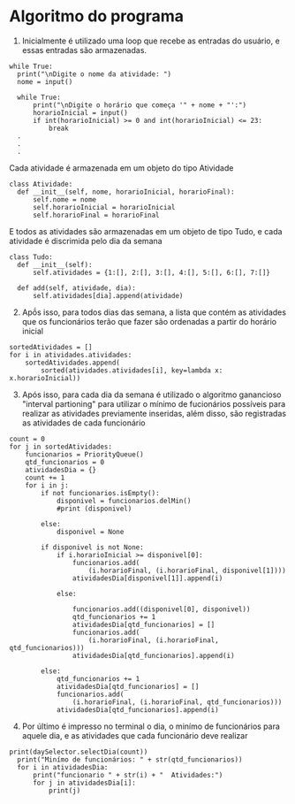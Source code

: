 # Algoritmo do programa

1. Inicialmente é utilizado uma loop que recebe as entradas do usuário, e essas entradas são armazenadas. 
  ```python3
  while True:
    print("\nDigite o nome da atividade: ")
    nome = input()

    while True:
        print("\nDigite o horário que começa '" + nome + "':")
        horarioInicial = input()
        if int(horarioInicial) >= 0 and int(horarioInicial) <= 23:
            break
    .
    .
    .
  ```
  Cada atividade é armazenada em um objeto do tipo Atividade
  ```python3
  class Atividade:
    def __init__(self, nome, horarioInicial, horarioFinal):
        self.nome = nome
        self.horarioInicial = horarioInicial
        self.horarioFinal = horarioFinal
  ```
  E todos as atividades são armazenadas em um objeto de tipo Tudo, e cada atividade é discrimida pelo dia da semana
  ```python3
  class Tudo:
    def __init__(self):
        self.atividades = {1:[], 2:[], 3:[], 4:[], 5:[], 6:[], 7:[]}

    def add(self, atividade, dia):
        self.atividades[dia].append(atividade)
  ```
2. Apṍs isso, para todos dias das semana, a lista que contém as atividades que os funcionários terão que fazer são ordenadas a partir do horário inicial
  ```python3
  sortedAtividades = []
  for i in atividades.atividades:
      sortedAtividades.append(
          sorted(atividades.atividades[i], key=lambda x: x.horarioInicial))
  ```
3. Após isso, para cada dia da semana é utilizado o algoritmo ganancioso "interval partioning" para utilizar o mínimo de fucionários possíveis para realizar as atividades previamente inseridas, além disso, são registradas as atividades de cada funcionário
  ```python3
  count = 0
  for j in sortedAtividades:
      funcionarios = PriorityQueue()
      qtd_funcionarios = 0
      atividadesDia = {}
      count += 1
      for i in j:
          if not funcionarios.isEmpty():
              disponivel = funcionarios.delMin()
              #print (disponivel)

          else:
              disponivel = None

          if disponivel is not None:
              if i.horarioInicial >= disponivel[0]:
                  funcionarios.add(
                      (i.horarioFinal, (i.horarioFinal, disponivel[1])))
                  atividadesDia[disponivel[1]].append(i)

              else:

                  funcionarios.add((disponivel[0], disponivel))
                  qtd_funcionarios += 1
                  atividadesDia[qtd_funcionarios] = []
                  funcionarios.add(
                      (i.horarioFinal, (i.horarioFinal, qtd_funcionarios)))
                  atividadesDia[qtd_funcionarios].append(i)

          else:
              qtd_funcionarios += 1
              atividadesDia[qtd_funcionarios] = []
              funcionarios.add(
                  (i.horarioFinal, (i.horarioFinal, qtd_funcionarios)))
              atividadesDia[qtd_funcionarios].append(i)
  ```
4. Por último é impresso no terminal o dia, o minímo de funcionários para aquele dia, e as atividades que cada funcionário deve realizar
  ```python3
  print(daySelector.selectDia(count))
    print("Minímo de funcionários: " + str(qtd_funcionarios))
    for i in atividadesDia:
        print("funcionario " + str(i) + "  Atividades:")
        for j in atividadesDia[i]:
            print(j)
  ```


